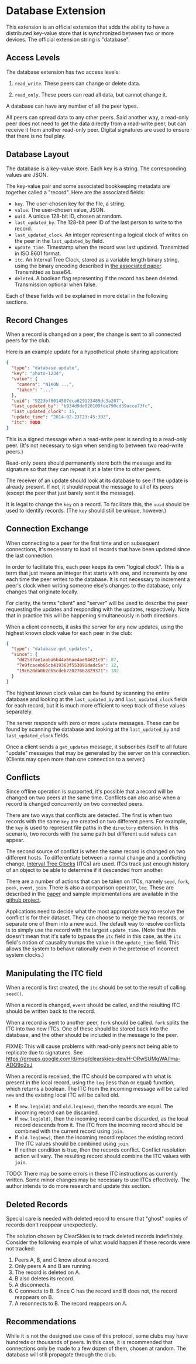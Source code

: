 Database Extension
==================

This extension is an official extension that adds the ability to have a
distributed key-value store that is synchronized between two or more devices.
The official extension string is "database".


Access Levels
-------------

The database extension has two access levels:

1. `read_write`.  These peers can change or delete data.

2. `read_only`.  These peers can read all data, but cannot change it.

A database can have any number of all the peer types.

All peers can spread data to any other peers.  Said another way, a read-only
peer does not need to get the data directly from a read-write peer, but can
receive it from another read-only peer.  Digital signatures are used to ensure
that there is no foul play.


Database Layout
---------------

The database is a key-value store.  Each key is a string.  The corresponding
values are JSON.

The key-value pair and some associated bookkeeping metadata are together called
a "record".  Here are the associated fields:

* `key`.  The user-chosen key for the file, a string.
* `value`.  The user-chosen value, JSON.
* `uuid`.  A unique 128-bit ID, chosen at random.
* `last_updated_by`.  The 128-bit peer ID of the last person to write to the
  record.
* `last_updated_clock`.  An integer representing a logical clock of writes on
  the peer in the `last_updated_by` field.
* `update_time`.  Timestamp when the record was last updated.  Transmitted in
  ISO 8601 format.
* `itc`.  An Interval Tree Clock, stored as a variable length binary string,
  using the binary encoding described in [the associated
  paper](http://gsd.di.uminho.pt/members/cbm/ps/itc2008.pdf).  Transmitted as
  base64.
* `deleted`.  A boolean flag representing if the record has been deleted.
  Transmission optional when false.

Each of these fields will be explained in more detail in the following sections.


Record Changes
--------------

When a record is changed on a peer, the change is sent to all connected peers
for the club.

Here is an example update for a hypothetical photo sharing application:

```json
{
  "type": "database.update",
  "key": "photo-1234",
  "value": {
    "camera": "NIKON ...",
    "taken": "..."
  },
  "uuid": "9223bf8014507dca629123485dc3a207",
  "last_updated_by": "b934d9de020109fde790cd39acce73fc",
  "last_updated_clock": 15,
  "update_time": "2014-02-23T23:45:39Z",
  "itc": TODO
}
```

This is a signed message when a read-write peer is sending to a read-only peer.
(It's not necessary to sign when sending to between two read-write peers.)

Read-only peers should permanently store both the message and its signature so
that they can repeat it at a later time to other peers.

The receiver of an update should look at its database to see if the update is
already present.  If not, it should repeat the message to all of its peers
(except the peer that just barely sent it the message).

It is legal to change the `key` on a record.  To facilitate this, the `uuid`
should be used to identify records.   (The `key` should still be unique,
however.)


Connection Exchange
-------------------

When connecting to a peer for the first time and on subsequent connections,
it's necessary to load all records that have been updated since the last
connection.

In order to facilitate this, each peer keeps its own "logical clock".  This is
a term that just means an integer that starts with one, and increments by one
each time the peer writes to the database.  It is not necessary to increment a
peer's clock when writing someone else's changes to the database, only changes
that originate locally.

For clarity, the terms "client" and "server" will be used to describe the peer
requesting the updates and responding with the updates, respectively.  Note
that in practice this will be happening simultaneously in both directions.

When a client connects, it asks the server for any new updates, using the
highest known clock value for each peer in the club:

```json
{
  "type": "database.get_updates",
  "since": {
    "dd25d7ae1aaba6b44a66ae4ae04d21c9": 87,
    "7e9fcaceb65cb419363f553091dadc5e": 12,
    "19c620da0b2db5cdeb72027662829371": 182
  }
}
```

The highest known clock value can be found by scanning the entire database and
looking at the `last_updated_by` and `last_updated_clock` fields for each
record, but it is much more efficient to keep track of these values separately.

The server responds with zero or more `update` messages.  These can be found by
scanning the database and looking at the `last_updated_by` and
`last_updated_clock` fields.

Once a client sends a `get_updates` message, it subscribes itself to all future
"update" messages that may be generated by the server on this connection.
(Clients may open more than one connection to a server.)


Conflicts
---------

Since offline operation is supported, it's possible that a record will be
changed on two peers at the same time.  Conflicts can also arise when a record
is changed concurrently on two connected peers.

There are two ways that conflicts are detected.  The first is when two records
with the same `key` are created on two different peers.  For example, the `key`
is used to represent file paths in the `directory` extension.  In this
scenario, two records with the same path but different `uuid` values can
appear.

The second source of conflict is when the same record is changed on two
different hosts.  To differentiate between a normal change and a conflicting
change,
[Interval Tree Clocks](https://github.com/ricardobcl/Interval-Tree-Clocks)
(ITCs) are used.  ITCs track just enough history of an object to be able to
determine if it descended from another.

There are a number of actions that can be taken on ITCs, namely `seed`,
`fork`, `peek`, `event`, `join`.  There is also a comparison operator, `leq`.
These are described in the
[paper](http://gsd.di.uminho.pt/members/cbm/ps/itc2008.pdf) and sample
implementations are available in the
[github project](https://github.com/ricardobcl/Interval-Tree-Clocks).

Applications need to decide what the most appropriate way to resolve the
conflict is for their dataset.  They can choose to merge the two records,
or separate one of them into a new `uuid`.  The default way to resolve
conflicts is to simply use the record with the largest `update_time`.  (Note
that this doesn't mean that it's safe to bypass the `itc` field in this case,
as the `itc` field's notion of causality trumps the value in the `update_time`
field.  This allows the system to behave rationally even in the pretense of
incorrect system clocks.)


Manipulating the ITC field
--------------------------

When a record is first created, the `itc` should be set to the result of
calling `seed()`.

When a record is changed, `event` should be called, and the resulting ITC
should be written back to the record.

When a record is sent to another peer, `fork` should be called.  `fork` splits
the ITC into two new ITCs.  One of these should be stored back into the
database, and the other should be included in the message to the peer.

FIXME: This will cause problems with read-only peers not being able to replicate
due to signatures.  See
https://groups.google.com/d/msg/clearskies-dev/H-ORwSUMgWA/lma-ADQ9q2sJ

When a record is received, the ITC should be compared with what is present in
the local record, using the `leq` (less than or equal) function, which returns
a boolean.  The ITC from the incoming message will be called `new` and the
existing local ITC will be called old.

* If `new.leq(old)` and `old.leq(new)`, then the records are equal.  The
  incoming record can be discarded.
* If `new.leq(old)`, then the incoming record can be discarded, as the local
  record descends from it.  The ITC from the incoming record should be combined
  with the current record using `join`.
* If `old.leq(new)`, then the incoming record replaces the existing record.  The
  ITC values should be combined using `join`.
* If neither condition is true, then the records conflict.  Conflict resolution
  action will vary.  The resulting record should combine the ITC values with
  `join`.

TODO: There may be some errors in these ITC instructions as currently written.
Some minor changes may be necessary to use ITCs effectively.  The author intends
to do more research and update this section.


Deleted Records
---------------

Special care is needed with deleted record to ensure that "ghost" copies of
records don't reappear unexpectedly.

The solution chosen by ClearSkies is to track deleted records indefinitely.
Consider the following example of what would happen if these records were not
tracked:

1. Peers A, B, and C know about a record.
2. Only peers A and B are running.
3. The record is deleted on A.
4. B also deletes its record.
5. A disconnects.
6. C connects to B.  Since C has the record and B does not, the record
   reappears on B.
7. A reconnects to B.  The record reappears on A.


Recommendations
---------------

While it is not the designed use case of this protocol, some clubs may have
hundreds or thousands of peers.  In this case, it is recommended that
connections only be made to a few dozen of them, chosen at random.  The
database will still propagate through the club.

